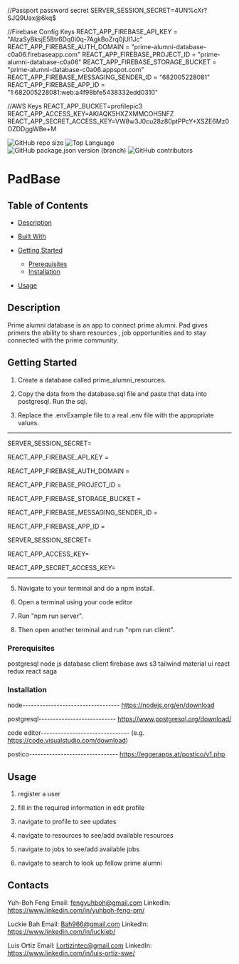 //Passport password secret
SERVER_SESSION_SECRET=4UN%cXr?SJQ9Uax@6kq$

//Firebase Config Keys
REACT_APP_FIREBASE_API_KEY = "AIzaSyBksjE5Btr6Dq0i0q-7AgkBoZrq0jUl1Jc"
REACT_APP_FIREBASE_AUTH_DOMAIN = "prime-alumni-database-c0a06.firebaseapp.com"
REACT_APP_FIREBASE_PROJECT_ID = "prime-alumni-database-c0a06"
REACT_APP_FIREBASE_STORAGE_BUCKET = "prime-alumni-database-c0a06.appspot.com"
REACT_APP_FIREBASE_MESSAGING_SENDER_ID = "682005228081"
REACT_APP_FIREBASE_APP_ID = "1:682005228081:web:a4f98bfe5438332edd0310"

//AWS Keys
REACT_APP_BUCKET=profilepic3
REACT_APP_ACCESS_KEY=AKIAQK5HXZXMMCOH5NFZ
REACT_APP_SECRET_ACCESS_KEY=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

![GitHub repo size](https://img.shields.io/github/repo-size/PrimeAlumniResources/Prime-Alumni-Resources)
![Top Language](https://img.shields.io/badge/-ReactJs-61DAFB?style=flat)
![GitHub package.json version (branch)](https://img.shields.io/github/package-json/v/PrimeAlumniResources/Prime-Alumni-Resources/main)
![GitHub contributors](https://img.shields.io/github/contributors/PrimeAlumniResources/Prime-Alumni-Resources)

 
    
# PadBase

## Table of Contents

- [Description](#description)

- [Built With](#built-with)
- [Getting Started](#getting-started)
  - [Prerequisites](#prerequisites)
  - [Installation](#installation)
- [Usage](#usage)

## Description

Prime alumni database is an app to connect prime alumni. Pad gives primers the ability to share resources , job opportunities and to stay connected with the prime community.

## Getting Started

1. Create a database called prime_alumni_resources.

2. Copy the data from the database.sql file and paste that data into postgresql. Run the sql.

3. Replace the .envExample file to a real .env file with the appropriate values. 

----------------------------------------------
SERVER_SESSION_SECRET=

REACT_APP_FIREBASE_API_KEY =

REACT_APP_FIREBASE_AUTH_DOMAIN =

REACT_APP_FIREBASE_PROJECT_ID =

REACT_APP_FIREBASE_STORAGE_BUCKET = 

REACT_APP_FIREBASE_MESSAGING_SENDER_ID =

REACT_APP_FIREBASE_APP_ID =

SERVER_SESSION_SECRET=

REACT_APP_ACCESS_KEY=

REACT_APP_SECRET_ACCESS_KEY=


-------------------------------------------------

5. Navigate to your terminal and do a npm install.

6. Open a terminal using your code editor 

7. Run "npm run server".

8. Then open another terminal and run "npm run client".

### Prerequisites

postgresql
node js
database client 
firebase
aws s3
tailwind
material ui
react
redux 
react saga


### Installation

node----------------------------------
https://nodejs.org/en/download

postgresql---------------------------
https://www.postgresql.org/download/

code editor-------------------------------
(e.g. https://code.visualstudio.com/download)

postico-------------------------------
https://eggerapps.at/postico/v1.php

## Usage

1. register a user

2. fill in the required information in edit profile

3. navigate to profile to see updates 

4. navigate to resources to see/add available resources

5. navigate to jobs to see/add available jobs 

6. navigate to search to look up fellow prime alumni
 
## Contacts
Yuh-Boh Feng
Email: fengyuhboh@gmail.com
LinkedIn: https://www.linkedin.com/in/yuhboh-feng-pm/

Luckie Bah
Email: Bah966@gmail.com
LinkedIn: https://www.linkedin.com/in/luckieb/

Luis Ortiz
Email: l.ortizintec@gmail.com
LinkedIn: https://www.linkedin.com/in/luis-ortiz-swe/